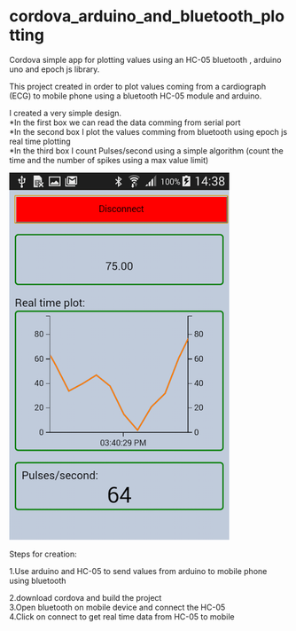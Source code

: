 # cordova_arduino_and_bluetooth_plotting
Cordova simple app for plotting values using an HC-05 bluetooth ,  arduino uno and epoch js library. <br>

This project created in order to plot values coming from a cardiograph (ECG) to mobile phone using 
a bluetooth HC-05 module and arduino.

I created a very simple design. <br>
*In the first box we can read the data comming from serial port <br> 
*In the second box I plot the values comming from bluetooth using epoch js real time plotting <br>
*In the third box I count Pulses/second using a simple algorithm (count the time and the number of spikes 
using a max value limit) <br>

![alt tag](screen.png)

Steps for creation:

1.Use arduino and HC-05 to send values from arduino to mobile phone using bluetooth

2.download cordova and build the project <br>
3.Open bluetooth on mobile device and connect the HC-05 <br>
4.Click on connect to get real time data from HC-05 to mobile 

